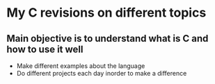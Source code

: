 # My C revisions on different topics
## Main objective is to understand what is C and how to use it well
* Make different examples about the language 
* Do different projects each day inorder to make a difference
